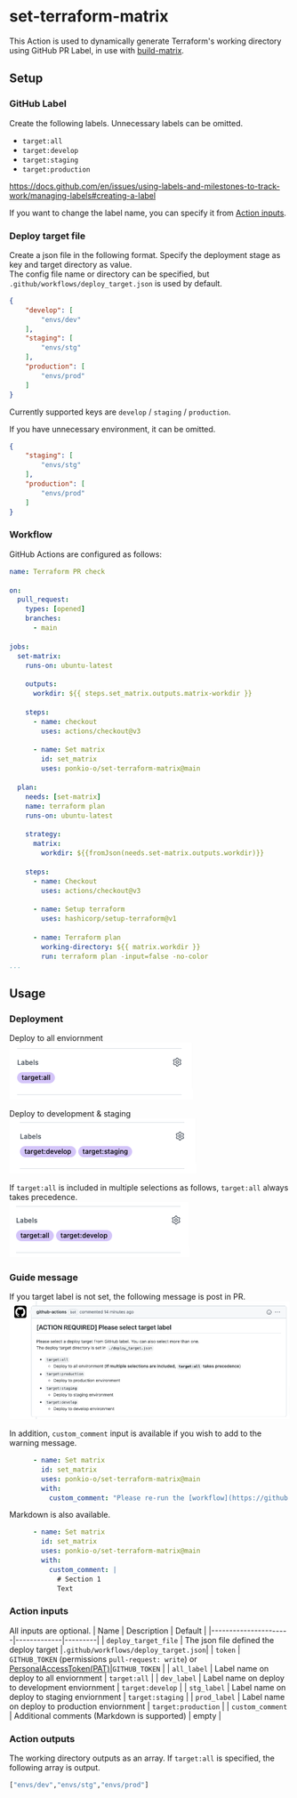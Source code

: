 # set-terraform-matrix
This Action is used to dynamically generate Terraform's working directory using GitHub PR Label, in use with [build-matrix](https://docs.github.com/en/actions/using-jobs/using-a-build-matrix-for-your-jobs).

## Setup
### GitHub Label
Create the following labels. Unnecessary labels can be omitted.

- `target:all`
- `target:develop`
- `target:staging`
- `target:production`

https://docs.github.com/en/issues/using-labels-and-milestones-to-track-work/managing-labels#creating-a-label

If you want to change the label name, you can specify it from [Action inputs](#action-inputs).

### Deploy target file
Create a json file in the following format. Specify the deployment stage as key and target directory as value.  
The config file name or directory can be specified, but `.github/workflows/deploy_target.json` is used by default.

```json
{
    "develop": [
        "envs/dev"
    ],
    "staging": [
        "envs/stg"
    ],
    "production": [
        "envs/prod"
    ]
}
```
Currently supported keys are `develop` / `staging` / `production`.

If you have unnecessary environment, it can be omitted.
```json
{
    "staging": [
        "envs/stg"
    ],
    "production": [
        "envs/prod"
    ]
}
```

### Workflow
GitHub Actions are configured as follows:
```yaml
name: Terraform PR check

on:
  pull_request:
    types: [opened]
    branches:
      - main

jobs:
  set-matrix:
    runs-on: ubuntu-latest

    outputs:
      workdir: ${{ steps.set_matrix.outputs.matrix-workdir }}

    steps:
      - name: checkout
        uses: actions/checkout@v3

      - name: Set matrix
        id: set_matrix
        uses: ponkio-o/set-terraform-matrix@main

  plan:
    needs: [set-matrix]
    name: terraform plan
    runs-on: ubuntu-latest

    strategy:
      matrix:
        workdir: ${{fromJson(needs.set-matrix.outputs.workdir)}}

    steps:
      - name: Checkout
        uses: actions/checkout@v3

      - name: Setup terraform
        uses: hashicorp/setup-terraform@v1

      - name: Terraform plan
        working-directory: ${{ matrix.workdir }}
        run: terraform plan -input=false -no-color
...
```

## Usage
### Deployment
Deploy to all enviornment  
![image](./images/deploy_to_all.png)

Deploy to development & staging  
![image](./images/deploy_to_dev_and_stg.png)

If `target:all` is included in multiple selections as follows, `target:all` always takes precedence.  
![image](./images/include_target_all.png)

### Guide message
If you target label is not set, the following message is post in PR.  
![image](./images/message.png)

In addition, `custom_comment` input is available if you wish to add to the warning message.
```yaml
      - name: Set matrix
        id: set_matrix
        uses: ponkio-o/set-terraform-matrix@main
        with:
          custom_comment: "Please re-run the [workflow](https://github.com/ponkio-o/set-terraform-matrix/actions)"
```
Markdown is also available.
```yaml
      - name: Set matrix
        id: set_matrix
        uses: ponkio-o/set-terraform-matrix@main
        with:
          custom_comment: |
            # Section 1
            Text
```

### Action inputs
All inputs are optional.
| Name                 | Description | Default |
|----------------------|-------------|---------|
| `deploy_target_file` | The json file defined the deploy target |`.github/workflows/deploy_target.json`|
| `token`              | `GITHUB_TOKEN` (permissions `pull-request: write`) or [PersonalAccessToken(PAT)](https://docs.github.com/en/authentication/keeping-your-account-and-data-secure/creating-a-personal-access-token)|`GITHUB_TOKEN` |
| `all_label`          | Label name on deploy to all enviornment | `target:all` |
| `dev_label`          | Label name on deploy to development enviornment | `target:develop` |
| `stg_label`          | Label name on deploy to staging enviornment | `target:staging` |
| `prod_label`         | Label name on deploy to production enviornment | `target:production` |
| `custom_comment`     | Additional comments (Markdown is supported) | empty |

### Action outputs
The working directory outputs as an array. If `target:all` is specified, the following array is output.
```bash
["envs/dev","envs/stg","envs/prod"]
```
